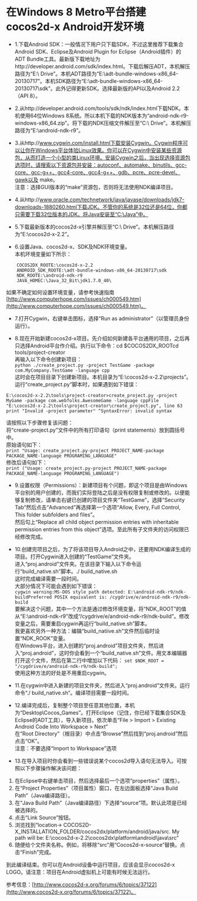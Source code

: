 # 在Windows 8 Metro平台搭建cocos2d-x Android开发环境

- 1.下载Android SDK：一般情况下用户只下载SDK，不过这里推荐下载集合Android SDK、Eclipse及Android Plugin for Eclipse（Android插件）的ADT Bundle工具。最新版下载地址为http://developer.android.com/sdk/index.html。下载后解压ADT，本机解压路径为“E:\ Drive”。本机ADT路径为“E:\adt-bundle-windows-x86_64-20130717”。本机SDK路径为“E:\adt-bundle-windows-x86_64-20130717\sdk”。此外记得更新SDK。选择最新版的API以及Android 2.2（API 8）。

- 2.从http://developer.android.com/tools/sdk/ndk/index.html下载NDK。本机使用64位Windows 8系统。所以本机下载的NDK版本为“android-ndk-r9-windows-x86_64.zip”。将下载的NDK压缩文件解压至“C:\ Drive”。本机解压路径为“E:\android-ndk-r9”。

- 3.从http://www.cygwin.com/install.html下载安装Cygwin。Cygwin程序可以让你在Windows平台体验Linux效果。你可以在Cygwin中安装某些资源包，从而打造一个小型的类Linux环境。安装Cygwin之后，当出现选择资源包选项时，请搜索以下资源包并安装：autoconf、automake、binutils、gcc-core、gcc-g++、gcc4-core、gcc4-g++、gdb、pcre、pcre-devel、gawk以及 make。           
注意：选择GUI版本的“make”资源包，否则将无法使用NDK编译项目。

- 4.从http://www.oracle.com/technetwork/java/javase/downloads/jdk7-downloads-1880260.html下载JDK。不管你的系统是32位还是64位，你都只需要下载32位版本的JDK。将Java安装至“C:\Java”中。


- 5.下载最新版本的cocos2d-x引擎并解压至“C:\ Drive”。本机解压路径为“E:\cocos2d-x-2.2”。

- 6.设置Java、cocos2d-x、SDK及NDK环境变量。          
本机环境变量如下所示：
```
	COCOS2DX_ROOTE:\cocos2d-x-2.2
	ANDROID_SDK_ROOTE:\adt-bundle-windows-x86_64-20130717\sdk
	NDK_ROOTE:\android-ndk-r9
	JAVA_HOMEC:\Java_32_Bit\jdk1.7.0_40\
```       
如果不确定如何设置环境变量，请参考快速指南[http://www.computerhope.com/issues/ch000549.htm](http://www.computerhope.com/issues/ch000549.htm)。

- 7.打开Cygwin，右键单击图标，选择“Run as administrator”（以管理员身份运行）。

- 8.现在开始新建cocos2d-x项目。先介绍如何新建各平台通用的项目，之后再只选择Android平台作介绍。执行以下命令：cd $COCOS2DX_ROOTcd tools/project-creator       
再输入以下命令创建新项目：       
`python ./create_project.py -project TestGame -package com.MyCompany.TestGame -language cpp`     
这时会在项目目录下创建新项目。本机目录为“E:\cocos2d-x-2.2\projects”。      
运行“create_project.py”脚本时，如果遇到如下错误：          
```
E:\cocos2d-x-2.2\tools\project-creator>create_project.py -project MyGame -package com.webfolks.AwesomeGame -language cppFile 
"E:\cocos2d-x-2.2\tools\project-creator\create_project.py", line 63
print "Invalid -project parameter" ^SyntaxError: invalid syntax
```        
请按照以下步骤修复该问题：          
将“create-project.py”文件中的所有打印语句（print statements）放到圆括号中。          
原始语句如下：         
`print "Usage: create_project.py-project PROJECT_NAME-package PACKAGE_NAME-language PROGRAMING_LANGUAGE"`     
修改后语句如下：     
`print ("Usage: create_project.py-project PROJECT_NAME-package PACKAGE_NAME-language PROGRAMING_LANGUAGE")`         

- 9.设置权限（Permissions）：新建项目有个问题，即这个项目是由Windows平台别的用户创建的，而我们实际登陆之后是没有权限复制或修改的。以便能够复制修改，请单击右键已创建的项目文件夹“TestGame”，选择“Security Tab”然后点击“Advanced”再选择第一个选项“Allow, Every, Full Control, This folder subfolders and files”。      
然后勾上“Replace all child object permission entries with inheritable permission entries from this object”选项。至此所有子文件夹的访问权限已经修改完成。

- 10.创建完项目之后，为了将该项目导入Android之中，还要用NDK编译生成的项目。打开Cygwin进入创建的“TestGame”文件夹。           
进入“proj.android”文件夹。在该目录下输入以下命令运行“build_native.sh”脚本。./ build_native.sh        
这时完成编译需要一段时间。       
大部分情况下可能会遇到如下错误：      
`cygwin warning:MS-DOS style path detected: E:\android-ndk-r9/ndk-buildPreferred POSIX equivalent is: /cygdrive/e/android-ndk-r9/ndk-build`     
要解决这个问题，其中一个方法是通过修改环境变量，将“NDK_ROOT”的值从“E:\android-ndk-r9”改成“/cygdrive/e/android-ndk-r9/ndk-build”。修改变量之后，需要重启cygwin再运行“build_native.sh”脚本。      
我更喜欢另外一种方法：编辑“build_natiive.sh”文件然后临时设置“NDK_ROOK”变量。       
在Windows平台，进入创建的“proj.android”项目文件夹，然后进入“proj.android”，这时你会看到一个“build_native.sh”文件。用文本编辑器打开这个文件，然后在第二行中增加以下代码：
`set $NDK_ROOT = "/cygdrive/e/android-ndk-r9/ndk-build";`       
使用这种方法的好处是不用重启cygwin。

- 11.在cygwin中进入新建的项目文件夹，然后进入“proj.android”文件夹。运行命令“./ build_native.sh”。编译项目需要一段时间。

- 12.编译完成后，复制整个项目至任意其他位置，本机为“Desktop\Cocos_Games”。打开Eclipse（记住，你已经下载集合SDK及Eclipse的ADT工具），导入新项目。依次单击“File > Import > Existing Android Code Into Workspace > Next”           
在“Root Directory”（根目录）中点击“Browse”然后找到“proj.android”然后点击“OK”。     
注意：不要选择“Import to Workspace”选项 

- 13.在导入项目时你会看到一些错误说某个cocos2d导入语句无法导入。可按照以下步骤操作解决该问题：      
 
>
1. 在Eclipse中右键单击项目，然后选择最后一个选项“properties”（属性）。 
2. 在“Project Properties”（项目属性）窗口，在左边面板选择“Java Build Path”（Java编译路径）。
3. 在“Java Build Path”（Java编译路径）下选择“source”项。默认此项是已经被选择的。
4. 点击“Link Source”按钮。
5. 浏览找到“location-> COCOS2D-X_INSTALLATION_FOLDER/cocos2dx/platform/android/java/src. My path will be: E:\cocos2d-x-2.2\cocos2dx\platform\android\java\src”
6. 随便给个文件夹名称。例如，将移除“src”用“Cocos2d-x-source”替换。点击“Finish”完成。

到此编译结束。你可以在Android设备中运行项目，应该会显示cocos2d-x LOGO。请注意：项目在Android虚拟机上可能有时候无法运行。

参考信息：[http://www.cocos2d-x.org/forums/6/topics/37122](http://www.cocos2d-x.org/forums/6/topics/37122)。